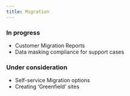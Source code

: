 ```yaml
---
title: Migration
---
```


### In progress
* Customer Migration Reports
* Data masking compliance for support cases

### Under consideration

* Self-service Migration options
* Creating ‘Greenfield’ sites